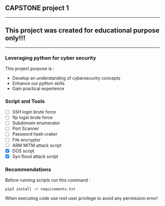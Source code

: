 ## CAPSTONE project 1
***
## This project was created for educational purpose only\!\!\!
***

### Leveraging python for cyber security
This project purpose is \: 
* Develop an understanding of cybersecurity concepts
* Enhance our python skills
* Gain practical experience

### Script and Tools
- [ ] SSH login brute force
- [ ] ftp login brute force
- [ ] Subdomain enumerator 
- [ ] Port Scanner
- [ ] Password hash craker
- [ ] File encryptor
- [ ] ARM MITM attack script
- [X] DOS script 
- [X] Syn flood attack script

### Recommendations
Before running scripts run this command \: 
```text
pip3 install -r requirements.txt

```
When executing code use root user privilege to avoid any permission error\!
